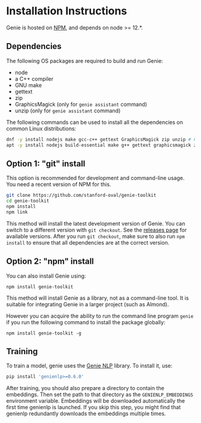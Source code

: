 # Installation Instructions

Genie is hosted on [NPM](https://npmjs.com), and depends on node >= 12.*.

## Dependencies

The following OS packages are required to build and run Genie:
- node
- a C++ compiler
- GNU make
- gettext
- zip
- GraphicsMagick (only for `genie assistant` command)
- unzip (only for `genie assistant` command)

The following commands can be used to install all the dependencies on common Linux distributions:

```bash
dnf -y install nodejs make gcc-c++ gettext GraphicsMagick zip unzip # Fedora/RHEL
apt -y install nodejs build-essential make g++ gettext graphicsmagick zip unzip python # Ubuntu/Debian
```

## Option 1: "git" install

This option is recommended for development and command-line usage. 
You need a recent version of NPM for this.

```bash
git clone https://github.com/stanford-oval/genie-toolkit
cd genie-toolkit
npm install
npm link
```

This method will install the latest development version of Genie. You can switch
to a different version with `git checkout`. See the [releases page](https://github.com/stanford-oval/genie-toolkit/releases)
for available versions. After you run `git checkout`, make sure to also run
`npm install` to ensure that all dependencies are at the correct version.

## Option 2: "npm" install

You can also install Genie using:
```
npm install genie-toolkit
```

This method will install Genie as a library, not as a command-line tool. It is
suitable for integrating Genie in a larger project (such as Almond). 

However you can acquire the ability to run the command line program ``genie`` if you run the following command to install the package globally:

```
npm install genie-toolkit -g
```

## Training

To train a model, genie uses the [Genie NLP](https://github.com/stanford-oval/genienlp) library. To install it, use:
```bash
pip install 'genienlp>=0.6.0'
```

After training, you should also prepare a directory to contain the embeddings.
Then set the path to that directory as the `GENIENLP_EMBEDDINGS` environment variable.
Embeddings will be downloaded automatically the first time genienlp is launched.
If you skip this step, you might find that genienlp redundantly downloads the embeddings multiple times.
